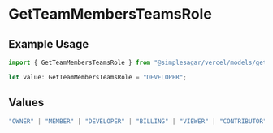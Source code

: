 # GetTeamMembersTeamsRole

## Example Usage

```typescript
import { GetTeamMembersTeamsRole } from "@simplesagar/vercel/models/getteammembersop.js";

let value: GetTeamMembersTeamsRole = "DEVELOPER";
```

## Values

```typescript
"OWNER" | "MEMBER" | "DEVELOPER" | "BILLING" | "VIEWER" | "CONTRIBUTOR"
```